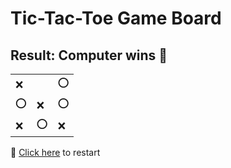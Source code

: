 # Tic-Tac-Toe Game Board
## Result: Computer wins 🤖
|   |   |   |
|---|---|---|
|❌ |  |⭕ |
|⭕ |❌ |⭕ |
|❌ |⭕ |❌ |

🔄 [Click here](EEEEEEEEE.md) to restart